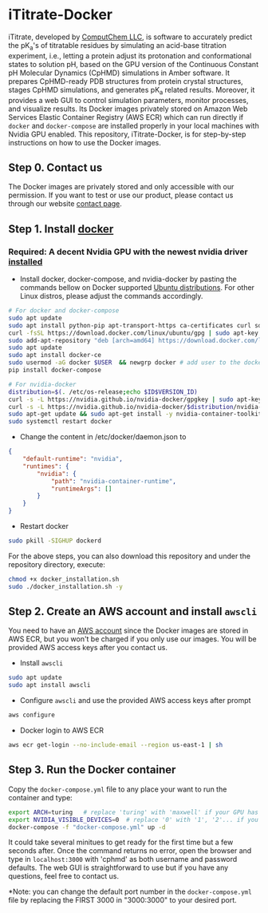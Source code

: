 # iTitrate-Docker

iTitrate, developed by [ComputChem LLC](https://www.computchem.com/), is software to accurately predict the pK<sub>a</sub>'s of titratable residues by simulating an acid-base titration experiment, i.e., letting a protein adjust its protonation and conformational states to solution pH, based on the GPU version of the Continuous Constant pH Molecular Dynamics (CpHMD) simulations in Amber software. It prepares CpHMD-ready PDB structures from protein crystal structures, stages CpHMD simulations, and generates pK<sub>a</sub> related results. Moreover, it provides a web GUI to control simulation parameters, monitor processes, and visualize results. Its Docker images privately stored on Amazon Web Services Elastic Container Registry (AWS ECR) which can run directly if `docker` and `docker-compose` are installed properly in your local machines with Nvidia GPU enabled. This repository, iTitrate-Docker, is for step-by-step instructions on how to use the Docker images.

## Step 0. Contact us

The Docker images are privately stored and only accessible with our permission. If you want to test or use our product, please contact us through our website [contact page](https://www.computchem.com/contact).

## Step 1. Install [docker](https://www.docker.com/)

### Required: A decent Nvidia GPU with the newest nvidia driver [installed](https://askubuntu.com/a/1056128)

- Install docker, docker-compose, and nvidia-docker by pasting the commands bellow on Docker supported [Ubuntu distributions](https://download.docker.com/linux/ubuntu/dists/). For other Linux distros, please adjust the commands accordingly.

```bash
# For docker and docker-compose
sudo apt update
sudo apt install python-pip apt-transport-https ca-certificates curl software-properties-common
curl -fsSL https://download.docker.com/linux/ubuntu/gpg | sudo apt-key add -
sudo add-apt-repository "deb [arch=amd64] https://download.docker.com/linux/ubuntu bionic stable"  # replace 'bionic' with other supported distributions listed on https://download.docker.com/linux/ubuntu/dists/.
sudo apt update
sudo apt install docker-ce
sudo usermod -aG docker $USER  && newgrp docker # add user to the docker group
pip install docker-compose

# For nvidia-docker
distribution=$(. /etc/os-release;echo $ID$VERSION_ID)
curl -s -L https://nvidia.github.io/nvidia-docker/gpgkey | sudo apt-key add -
curl -s -L https://nvidia.github.io/nvidia-docker/$distribution/nvidia-docker.list | sudo tee /etc/apt/sources.list.d/nvidia-docker.list
sudo apt-get update && sudo apt-get install -y nvidia-container-toolkit nvidia-docker2
sudo systemctl restart docker
```

- Change the content in /etc/docker/daemon.json to

```json
{
    "default-runtime": "nvidia",
    "runtimes": {
        "nvidia": {
            "path": "nvidia-container-runtime",
            "runtimeArgs": []
        }
    }
}
```

- Restart docker

```bash
sudo pkill -SIGHUP dockerd
```

For the above steps, you can also download this repository and under the repository directory, execute:

```bash
chmod +x docker_installation.sh
sudo ./docker_installation.sh -y
```

## Step 2. Create an AWS account and install `awscli`

You need to have an [AWS account](https://aws.amazon.com/) since the Docker images are stored in AWS ECR, but you won't be charged if you only use our images. You will be provided AWS access keys after you contact us.

- Install `awscli`

```bash
sudo apt update
sudo apt install awscli
```

- Configure `awscli` and use the provided AWS access keys after prompt

```bash
aws configure
```

- Docker login to AWS ECR

```bash
aws ecr get-login --no-include-email --region us-east-1 | sh
```

## Step 3. Run the Docker container

Copy the `docker-compose.yml` file to any place your want to run the container and type:

```bash
export ARCH=turing   # replace 'turing' with 'maxwell' if your GPU has architecture earier than turing
export NVIDIA_VISIBLE_DEVICES=0  # replace '0' with '1', '2'... if you want to run on the specific GPU device
docker-compose -f "docker-compose.yml" up -d
```

It could take several minitues to get ready for the first time but a few seconds after. Once the command returns no error, open the browser and type in `localhost:3000` with 'cphmd' as both username and password defaults. The web GUI is straightforward to use but if you have any questions, feel free to contact us.

*Note: you can change the default port number in the `docker-compose.yml` file by replacing the FIRST 3000 in "3000:3000" to your desired port.
